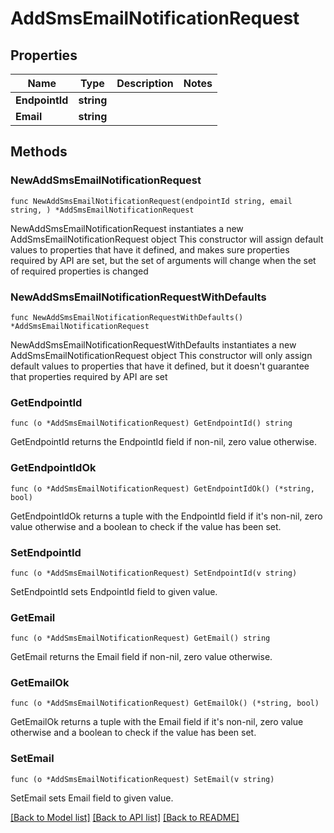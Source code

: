# AddSmsEmailNotificationRequest

## Properties

Name | Type | Description | Notes
------------ | ------------- | ------------- | -------------
**EndpointId** | **string** |  | 
**Email** | **string** |  | 

## Methods

### NewAddSmsEmailNotificationRequest

`func NewAddSmsEmailNotificationRequest(endpointId string, email string, ) *AddSmsEmailNotificationRequest`

NewAddSmsEmailNotificationRequest instantiates a new AddSmsEmailNotificationRequest object
This constructor will assign default values to properties that have it defined,
and makes sure properties required by API are set, but the set of arguments
will change when the set of required properties is changed

### NewAddSmsEmailNotificationRequestWithDefaults

`func NewAddSmsEmailNotificationRequestWithDefaults() *AddSmsEmailNotificationRequest`

NewAddSmsEmailNotificationRequestWithDefaults instantiates a new AddSmsEmailNotificationRequest object
This constructor will only assign default values to properties that have it defined,
but it doesn't guarantee that properties required by API are set

### GetEndpointId

`func (o *AddSmsEmailNotificationRequest) GetEndpointId() string`

GetEndpointId returns the EndpointId field if non-nil, zero value otherwise.

### GetEndpointIdOk

`func (o *AddSmsEmailNotificationRequest) GetEndpointIdOk() (*string, bool)`

GetEndpointIdOk returns a tuple with the EndpointId field if it's non-nil, zero value otherwise
and a boolean to check if the value has been set.

### SetEndpointId

`func (o *AddSmsEmailNotificationRequest) SetEndpointId(v string)`

SetEndpointId sets EndpointId field to given value.


### GetEmail

`func (o *AddSmsEmailNotificationRequest) GetEmail() string`

GetEmail returns the Email field if non-nil, zero value otherwise.

### GetEmailOk

`func (o *AddSmsEmailNotificationRequest) GetEmailOk() (*string, bool)`

GetEmailOk returns a tuple with the Email field if it's non-nil, zero value otherwise
and a boolean to check if the value has been set.

### SetEmail

`func (o *AddSmsEmailNotificationRequest) SetEmail(v string)`

SetEmail sets Email field to given value.



[[Back to Model list]](../README.md#documentation-for-models) [[Back to API list]](../README.md#documentation-for-api-endpoints) [[Back to README]](../README.md)


